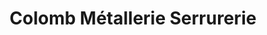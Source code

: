 ---
title: "Colomb Métallerie Serrurerie"
url: /saint-chamond/colomb-metallerie-serrurerie/
shop: serrurier
---